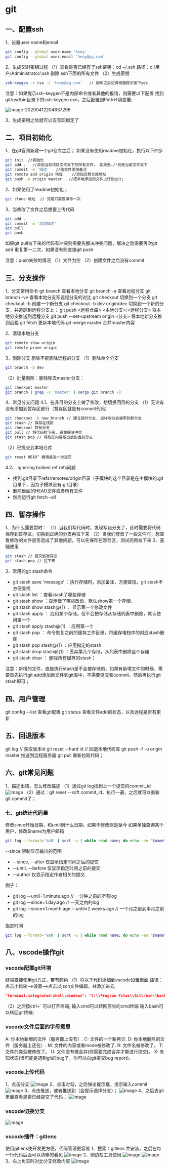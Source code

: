 # git
## 一、配置ssh
1、设置user name和email
```sh
git config --global user.name 'heny'
git config --global user.email 'heny@qq.com'
```
2、生成SSH密钥过程
（1）查看是否已经有了ssh密钥：cd ~/.ssh
路径：c:/用户/Administrator/.ssh   删除.ssh下面的所有文件
（2）生成密钥

```sh
ssh-keygen -t rsa -C 'heny@qq.com'   // 回车之后记得根据提示按下yes
```
注意：如果提示ssh-keygen不是内部命令或者其他的报错，则需要以下配置
    找到git/usr/bin目录下的ssh-keygen.exe，之后配置到Path环境变量;

![image-20200412204637296](images/git-01.png)

3、生成密钥之后就可以去官网绑定了

## 二、项目初始化
1、在git官网新建一个git仓库之后；
如果没有使用readme初始化，执行以下四步
```sh
git init  //初始化
git add .   //添加当前项目文件夹下的所有文件， 如果是./*则是当前文件夹下
git commit -m '描述'   //给文件添加备注
git remote add origin 地址    //添加远程仓库地址
git push -u origin master   //把本地添加的文件上传到git;
```
2、如果使用了readme初始化；
```sh
git clone 地址  // 克隆只需要操作一次
```
3、当修改了文件之后想要上传代码
```sh
git add .
git commit -m '添加描述'
git pull   
git push
```
如果git pull拉下来的代码有冲突则需要先解决冲突问题，解决之后需要再次git add 重复第一二次，如果没有则直接git push

注意：push失败的情况
（1）文件为空
（2）创建文件之后没有commit


## 三、分支操作
1、分支常用命令
git branch 查看本地分支
git branch -a 查看远程分支
git branch -vv 查看本地分支写远程分支的对比
git checkout <branch> 切换到一个分支
git checkout -b <branch> 创建一个新分支
git checkout -b dev origin/dev  切换到一个新的分支，并追踪到远程分支上；
git push <远程仓库> <本地分支>:<远程分支>   将本地分支推送到远程分支
git push --set-upstream origin <分支>  将本地新分支推到远程
git fetch 更新本地代码
git merge master 合并master内容

2、清理本地分支
```sh
git remote show origin
git remote prune origin
```
3、删除分支
删除不能删除远程的分支
（1）删除单个分支
```sh
git branch -D dev
```
（2）批量删除：删除除去master分支：
```sh
git checkout master
git branch | grep -v 'master' | xargs git branch -D
```
4、常见分支问题
4.1、在非目的分支上做了修改，想切换回目的分支
（1）无论有没有添加到暂存区都行（暂存区就是有commit代码）
```sh
git checkout -b new_branch // 建立临时分支, 这样改动会被带到新分支
git stash // 保存在栈区
git checkout 目标分支
git pull // 将代码拉下来, 避免解决冲突
git stash pop // 将栈区内容取出放到当前分支
```
（2）已提交到本地仓库
```sh
git reset HEAD^ 撤销最近一次提交
```
4.2、 ignoring broken ref refs问题
* 找到.git目录下refs/remotes/origin目录（子模块的这个目录是在主模块的.git目录下，因为子模块没有.git目录）
* 删除里面的HEAD文件或者所有文件
* 然后运行git fetch –all



## 四、暂存操作
1、为什么需要暂时：
（1）当我们写代码时，发现写错分支了，此时需要将代码保存到暂存区，切换到正确的分支再拉下来
（2）当我们修改了一些文件时，想查看修改的文件是否造成了其他问题，可以先保存在暂存区，测试完再拉下来
2、基础使用
```sh
git stash // 提交到暂存区
git stash pop // 拉下来
```
3、常用的git stash命令
* git stash save 'message' ：执行存储时，添加备注，方便查找，git stash不方便查找
* git stash list ：查看stash了哪些存储
* git stash show ：显示做了哪些改动，默认show第一个存储，
* git stash show stash@{1} ： 显示第一个修改文件
* git stash apply ： 应用某个存储，但不会把存储从存储列表中删除，默认使用第一个
* git stash apply stash@{1} ：应用第一个
* git stash pop ： 命令恢复之前的缓存工作目录，将缓存堆栈中的对应stash删除
* git stash pop stash@{1}  ：应用指定的stash
* git stash drop stash@{1} ：丢弃第几个存储，从列表中删除这个存储
* git stash clear ： 删除所有缓存的stash；



注意：新增的文件，直接执行stash是不会被存储的，如果有新增文件的时候，需要首先执行git add添加新文件到git库中，不需要提交和commit，然后再执行git stash即可；




## 四、用户管理
git config --list   查看git配置
git status  查看文件add的状态，以及远程是否有更新


## 五、回退版本
git log   // 获取版本id
git reset --hard id    // 回退本地代码库
git push -f -u origin master  推送到远程服务器
git pull   重新拉取代码；


## 六、git常见问题
1、描述出错，怎么修改描述
（1）通过git log找到上一个提交的commit_id
![image](images/git-02.png)
（2）通过：git reset --soft commit_id，执行一遍，之后就可以重新git commit了；



### 七、git统计代码量
修改since开始日期，和until到什么日期，如果不修改则是至今
如果单独查询某个用户，修改$name为用户邮箱
```sh
git log --format='%aN' | sort -u | while read name; do echo -en "$name\t"; git log --author="$name" --pretty=tformat: --since =2020-03-30 --until=2020-04-02 --numstat | awk '{ add += $1; subs += $2; loc += $1 - $2 } END { printf "added lines: %s, removed lines: %s, total lines: %s\n", add, subs, loc }' -; done
```
--since 限制显示输出的范围
* --since, --after 仅显示指定时间之后的提交
* --until, --before  仅显示指定时间之前的提交
* --author 仅显示指定作者相关的提交


例子：
* git log --until=1.minute.ago // 一分钟之前的所有log
* git log --since=1.day.ago // 一天之内的log
* git log --since=1.month.age --until=2.weeks.age // 一个月之前到半月之前的log



指定时间
```sh
git log --format='%aN' | sort -u | while read name; do echo -en "$name\t"; git log --author="$name" --pretty=tformat: --since =='2020-04-02 00:00:00' --until='2020-04-02 23:59:59' --numstat | awk '{ add += $1; subs += $2;  loc += $1 - $2 } END { printf "added lines: %s, removed lines: %s, total lines: %s\n", add, subs, loc }' -; done
```



## 八、vscode操作git

### vscode配置git环境
终端直接使用git方式，带有颜色
（1）将以下代码添加到vscode设置里面
路径：点击小齿轮-->设置-->点击以json文件编辑，并添加进去;
```json
"terminal.integrated.shell.windows": "C:\\Program Files\\Git\\bin\\bash.exe"
```
（2）之后按ctrl+`  可以打开终端;
输入cmd可以转回原生的cmd终端
输入bash可以转回git终端;

### vscode文件后面的字母意思
A: 你本地新增的文件（服务器上没有）.
C: 文件的一个新拷贝.
D: 你本地删除的文件（服务器上还在）.
M: 文件的内容或者mode被修改了.
R: 文件名被修改了。
T: 文件的类型被修改了。
U: 文件没有被合并(你需要完成合并才能进行提交)。
X: 未知状态(很可能是遇到git的bug了，你可以向git提交bug report)。

### vscode上传代码
1、点击分支
![image](images/git-03.png)
2、点击对勾，之后弹出提示框，提示输入commit
![image](images/git-04.png)
3、点击推送，或者推送到（会提示选择分支）；
![image](images/git-05.png)
4、之后去git里面查看是否已经提交了代码；
![image](images/git-06.png)


### vscode切换分支
![image](images/git-07.png)



### vscode插件：gitlens 

使用gitlens使开发更方便，代码管理更容易
1、搜索：gitlens  并安装，之后在每一行代码后面可以清晰的看见
![image](images/git-08.png)
2、侧边栏工具使用
![image](images/git-09.png)
![image](images/git-10.png)
3、右上角实时对比分支修改内容
![image](images/git-11.png)


